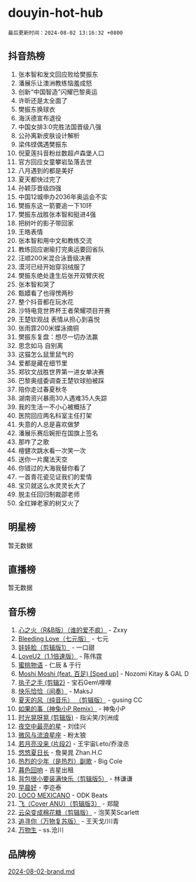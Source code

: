 # douyin-hot-hub

`最后更新时间：2024-08-02 13:16:32 +0800`

## 抖音热榜

1. 张本智和发文回应败给樊振东
1. 潘展乐让澳洲教练恼羞成怒
1. 创新“中国智造”闪耀巴黎奥运
1. 许昕还是太全面了
1. 樊振东换球衣
1. 海沃德宣布退役
1. 中国女排3:0完胜法国晋级八强
1. 公孙离新皮肤设计解析
1. 梁伟铿偶遇樊振东
1. 倪夏莲抖音粉丝数超卢森堡人口
1. 官方回应女童攀岩坠落去世
1. 八月遇到的都是美好
1. 夏天都快过完了
1. 孙颖莎晋级四强
1. 中国12城申办2036年奥运会不实
1. 樊振东这一箭要追一下10环
1. 樊振东战胜张本智和挺进4强
1. 把树叶的影子带回家
1. 王皓表情
1. 张本智和用中文和教练交流
1. 教练回应谢瑜打完奥运要回省队
1. 汪顺200米混合泳晋级决赛
1. 漠河已经开始穿羽绒服了
1. 樊振东绝处逢生后张开双臂庆祝
1. 张本智和哭了
1. 甄嬛看了也得愣两秒
1. 整个抖音都在玩水花
1. 沙特电竞世界杯王者荣耀项目开赛
1. 王楚钦观战 表情从担心到喜悦
1. 张雨霏200米蝶泳摘铜
1. 樊振东复盘：想尽一切办法赢
1. 思念如马 自别离
1. 这猫怎么鼠里鼠气的
1. 爱都是藏在细节里
1. 郑钦文战胜世界第一进女单决赛
1. 巴黎奥组委调查王楚钦球拍被踩
1. 陪你走过春夏秋冬
1. 湖南资兴暴雨30人遇难35人失踪
1. 我的生活一不小心被概括了
1. 医院回应两名科室主任打架
1. 失意的人总是喜欢做梦
1. 潘展乐赛后婉拒在国旗上签名
1. 那咋了之歌
1. 檀健次跳水看一次笑一次
1. 送你一片魔法天空
1. 你错过的大海我替你看了
1. 一首青花瓷见证我们的爱情
1. 宝贝就这么水灵灵长大了
1. 脱主任回归制裁邵老师
1. 全红婵老家的树又火了

## 明星榜

暂无数据

## 直播榜

暂无数据

## 音乐榜

1. [心之火（R&B版）（谁的爱不疯）](https://sf5-hl-cdn-tos.douyinstatic.com/obj/tos-cn-ve-2774/okemkEDaIBBE3OosftCgMxlFkLQZRw37t36ZQv) - Zxxy
1. [Bleeding Love（七元版）](https://sf5-hl-cdn-tos.douyinstatic.com/obj/tos-cn-ve-2774/oEgC9eZFHQ1MfSRnrfkzFp8AayDWqAQMABBgUs) - 七元
1. [娃娃脸（剪辑版1）](https://sf5-hl-cdn-tos.douyinstatic.com/obj/tos-cn-ve-2774/oIimSCgQoNUePTAZ1Ba7TeADY4KetGYsVFeaaB) - 一口甜
1. [LoveU2（1.1倍速版）](https://sf5-hl-cdn-tos.douyinstatic.com/obj/tos-cn-ve-2774/oQMeDffLaEmgMwgCOEMAFCI6INzoFPgWdD0rsa) - 陈伟霆
1. [蜜桃物语](https://sf5-hl-cdn-tos.douyinstatic.com/obj/tos-cn-ve-2774/oIhOSCZtIACtYU4XQkngiW9kCBfVD1Fz9IYeqL) - 仁辰 & 于行
1. [Moshi Moshi (feat. 百足) [Sped up]](https://sf5-hl-cdn-tos.douyinstatic.com/obj/tos-cn-ve-2774/ocCPFQcXJLeroaIdQLIGAoeeYM3OAUYGDguHXz) - Nozomi Kitay & GAL D
1. [执子之手 (剪辑2)](https://sf5-hl-cdn-tos.douyinstatic.com/obj/tos-cn-ve-2774/oUoZLQjCc31XzqsBnBQUNgeKtYPBcgbFDwtfcu) - 宝石Gem\哩哩
1. [快乐恰恰（间奏）](https://sf5-hl-cdn-tos.douyinstatic.com/obj/tos-cn-ve-2774/oMesum3HvWQXJxuMFeVYzf54o2QzH5aEBPOCAn) - MaksJ
1. [夏天的风（纯音乐） （剪辑版）](https://sf3-cdn-tos.douyinstatic.com/obj/tos-cn-ve-2774/oUzLjBZZFQAoNRmGokEeD5zfQCObp6UeFAnTa6) - gusing CC
1. [如果的事（神兔小P Remix）](https://sf5-hl-cdn-tos.douyinstatic.com/obj/tos-cn-ve-2774/okHtAffz3g4ZB0BMQn9iC9BC6AciI3xCmgQTqt) - 神兔小P
1. [时光晃呀晃 (剪辑版)](https://sf3-cdn-tos.douyinstatic.com/obj/tos-cn-ve-2774/o8ACeQem3gwI1x3GIYGAfKG0LJebKFRJDwRwyW) - 指尖笑/刘洲成
1. [夜空中最亮的星](https://sf5-hl-cdn-tos.douyinstatic.com/obj/tos-cn-ve-2774/o4IfgGwqqnFeXEMGaS8JBzJAdayAaCeoxqbjCD) - 刘佳兴
1. [微风与流浪星座](https://sf5-hl-cdn-tos.douyinstatic.com/obj/tos-cn-ve-2774/okQfeAMGaEbRLJILIMJGeKgg1CgIeCNAsmx8IR) - 粉太狼
1. [若月亮没来 (片段2)](https://sf5-hl-cdn-tos.douyinstatic.com/obj/tos-cn-ve-2774/ocQavLLjkCOeDxGyYeIMGgNAIwJ0QXE1Ve3Fzv) - 王宇宙Leto/乔浚丞
1. [悠悠夏日长](https://sf3-cdn-tos.douyinstatic.com/obj/tos-cn-ve-2774/oUMrdhm6MSeLCU1aI6CXCBFtQzFEGafJYAeDgE) - 詹昊晁 Zhan.H.C
1. [热烈的少年（是热烈）副歌](https://sf5-hl-cdn-tos.douyinstatic.com/obj/tos-cn-ve-2774/owVNI0CLDAUMtSz6TEYvfFBFL4UDFFhLfgK8fa) - Big Cole
1. [暮色回响](https://sf5-hl-cdn-tos.douyinstatic.com/obj/tos-cn-ve-2774/ogmtI1ftCDEkkgJG5NlBfFoiaBQtGMF3ZTdrIO) - 吉星出租
1. [背包很小要装满快乐（剪辑版5）](https://sf3-cdn-tos.douyinstatic.com/obj/tos-cn-ve-2774/oUqSJIiBjw2pxsBAiQRmkbZGJrlGCMBPpIW90) - 林谦谦
1. [早晨好](https://sf5-hl-cdn-tos.douyinstatic.com/obj/tos-cn-ve-2774/oEn1iBCi6Im33ZOg97tePPMfoRzXBPLBQ1plD3) - 李迩泰
1. [LOCO MEXICANO](https://sf5-hl-cdn-tos.douyinstatic.com/obj/tos-cn-ve-2774/owxVoxJorA4ILBfsMAjU6t7O1xW9w0tS7EYzh6) - ODK Beats
1. [飞（Cover ANU）（剪辑版3）](https://sf5-hl-cdn-tos.douyinstatic.com/obj/tos-cn-ve-2774/7fceff03e2694974b0f5a59c8eb131aa) - 郑龍
1. [云朵变成棉花糖（剪辑版）](https://sf3-cdn-tos.douyinstatic.com/obj/tos-cn-ve-2774/o8LC84GQLALFfXeyJmh8KE61byVQYMMeAZLfEI) - 泡芙芙Scarlett
1. [追寻你（万物复苏版）](https://sf5-hl-cdn-tos.douyinstatic.com/obj/tos-cn-ve-2774/oYeAZJsbjIDit9APmBg8u6uDUQnHmoCf3gbo74) - 王天戈/川青
1. [万物生](https://sf5-hl-cdn-tos.douyinstatic.com/obj/tos-cn-ve-2774/oYmc57nRMikxBnetIc1y6BCoOZFN5QfURgQDTE) - ss.沧川

## 品牌榜

[2024-08-02-brand.md](2024-08-02-brand.md)
